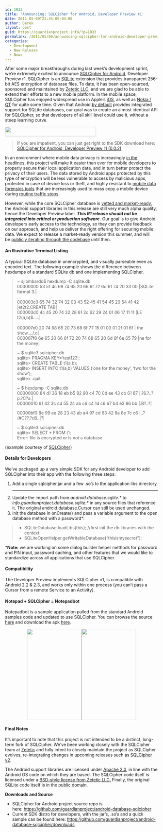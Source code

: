 ```yaml
---
id: 1033
title: 'Announcing: SQLCipher for Android, Developer Preview r1'
date: 2011-05-09T22:45:09-04:00
author: Derek
layout: post
guid: https://guardianproject.info/?p=1033
permalink: /2011/05/09/announcing-sqlcipher-for-android-developer-preview-r1/
categories:
  - Development
  - New Release
  - News
---
```

After some major breakthroughs during last week’s development sprint, we’re extremely excited to announce [SQLCipher for Android](https://guardianproject.info/code/sqlcipher/), Developer Preview r1. SQLCipher is an [SQLite](http://sqlite.org/) extension that provides transparent 256-bit AES encryption of database files. To date, it has been open-sourced, sponsored and maintained by [Zetetic LLC](http://zetetic.net/), and we are glad to be able to extend their efforts to a new mobile platform. In the mobile space, SQLCipher has enjoyed widespread use in Apple’s [iOS](https://www.zetetic.net/sqlcipher/documentation/ios.html), as well as [Nokia / QT](http://www.qtcentre.org/wiki/index.php?title=Building_QSQLITE_driver_with_AES-256_encryption_support) for quite some time. Given that Android [by default](http://developer.android.com/guide/topics/data/data-storage.html#db) provides integrated support for SQLite databases, our goal was to create an almost identical API for SQLCipher, so that developers of all skill level could use it, without a steep learning curve.

[<img title="logo-sqlcipher" src="https://guardianproject.info/wp-content/uploads/2011/02/logo-sqlcipher-300x31.png" alt="" width="300" height="31" />](https://guardianproject.info/wp-content/uploads/2011/02/logo-sqlcipher.png)

> If you are impatient, you can just get right to the SDK download here:  
> [SQLCipher for Android, Developer Preview r1 (0.0.2)](https://github.com/downloads/guardianproject/android-database-sqlcipher/SQLCipherForAndroid-alpha-sdk-0.0.2.zip)

In an environment where mobile data privacy is increasingly [in the headlines](http://www.reuters.com/article/2011/05/08/us-privacy-congress-idUSTRE7471SA20110508), this project will make it easier than ever for mobile developers to properly secure their local application data, and in turn better protect the privacy of their users. The data stored by Android apps protected by this type of encryption will be less vulnerable to access by malicious apps, protected in case of device loss or theft, and highly resistant to [mobile data forensics tools](http://www.cellebrite.com/) that are increasingly used to mass copy a mobile device during [routine traffic stops](http://www.thenewspaper.com/news/34/3458.asp).

However, while the core SQLCipher database is [vetted and market-ready](http://zetetic.net/index), the Android support libraries in this release are still very much alpha quality, hence the Developer Preview label. **_This R1 release should not be integrated into critical or production software_.** Our goal is to give Android developers early access to the technology, so they can provide feedback on our approach, and help us deliver the right offering for securing mobile data. We expect to release a market-ready version this summer, and will be [publicly iterating through the codebase](https://github.com/guardianproject/android-database-sqlcipher/commits/master) until then.

#### An Illustrative Terminal Listing

A typical SQLite database in unencrypted, and visually parseable even as encoded text. The following example shows the difference between hexdumps of a standard SQLite db and one implementing SQLCipher.

> ~ sjlombardo$ hexdump -C sqlite.db  
> 00000000 53 51 4c 69 74 65 20 66 6f 72 6d 61 74 20 33 00 |SQLite format 3.|  
> …  
> 000003c0 65 74 32 74 32 03 43 52 45 41 54 45 20 54 41 42 |et2t2.CREATE TAB|  
> 000003d0 4c 45 20 74 32 28 61 2c 62 29 24 01 06 17 11 11 |LE t2(a,b)$…..|  
> …  
> 000007e0 20 74 68 65 20 73 68 6f 77 15 01 03 01 2f 01 6f | the show…./.o|  
> 000007f0 6e 65 20 66 6f 72 20 74 68 65 20 6d 6f 6e 65 79 |ne for the money|
> 
> ~ $ sqlite3 sqlcipher.db  
> sqlite> PRAGMA KEY=’test123′;  
> sqlite> CREATE TABLE t1(a,b);  
> sqlite> INSERT INTO t1(a,b) VALUES (‘one for the money’, ‘two for the show’);  
> sqlite> .quit
> 
> ~ $ hexdump -C sqlite.db  
> 00000000 84 d1 36 18 eb b5 82 90 c4 70 0d ee 43 cb 61 87 |.?6.?..?p.?C?a.|  
> 00000010 91 42 3c cd 55 24 ab c6 c4 1d c6 67 b4 e3 96 bb |.B<!--?U$???.?g??.?| ... 00000be0  dc 77 5c 6c de c6 d3 be  43 49 48 3e f3 02 94 a9  |?w\l??ӾCIH-->?..?|
> 
>  
> 00000bf0 8e 99 ee 28 23 43 ab a4 97 cd 63 42 8a 8e 7c c6 |..?(#C??.?cB..|?|
> 
> ~ $ sqlite3 sqlcipher.db  
> sqlite> SELECT * FROM t1;  
> Error: file is encrypted or is not a database

(example courtesy of [SQLCipher](https://www.zetetic.net/sqlcipher/design))

#### Details for Developers

We’ve packaged up a very simple SDK for any Android developer to add SQLCipher into their app with the following three steps:

  1. Add a single sqlcipher.jar and a few .so’s to the application libs directory  
     ****
  2. Update the import path from _android.database.sqlite.*_ to _info.guardianproject.database.sqlite.*_ in any source files that reference it. The original android.database.Cursor can still be used unchanged.
  3. Init the database in onCreate() and pass a variable argument to the open database method with a password*:

>   * SQLiteDatabase.loadLibs(this); //first init the db libraries with the context
>   * SQLiteOpenHelper.getWritableDatabase(“thisismysecret”):

***Note:** we are working on some dialog builder helper methods for password and PIN input, password caching, and other features that we would like to standardize across all applications that use SQLCipher.

#### Compatibility

The Developer Preview implements SQLCipher v1, is compatible with Android 2.2 & 2.3, and works only within one process (you can’t pass a Cursor from a remote Service to an Activity).

#### Notepad + SQLCipher = Notepadbot

Notepadbot is a sample application pulled from the standard Android samples code and updated to use SQLCipher. You can browse the source [here](https://github.com/guardianproject/notepadbot) and download the apk [here](https://github.com/guardianproject/notepadbot/Notepadbot-0.0.1c-dev.apk/qr_code).

<p style="text-align: center;">
  <img class="alignnone" src="https://guardianproject.info/wp-content/uploads/2011/05/prompt.png" alt="" width="180" height="300" /><img class="alignnone" title="successful authentication" src="https://guardianproject.info/wp-content/uploads/2011/05/notes.png" alt="" width="180" height="300" />
</p>

#### Final Notes

It’s important to note that this project is not intended to be a distinct, long-term fork of SQLCipher. We’ve been working closely with the SQLCipher team at [Zetetic](http://zetetic.net/) and fully intent to closely maintain the project as SQLCipher evolves, re-integrating changes in upcoming releases such as [SQLCipher v2](https://github.com/sjlombardo/sqlcipher/tree/v2beta).

The Android support libraries are licensed under [Apache 2.0](https://github.com/guardianproject/android-database-sqlcipher/blob/master/LICENSE), in line with the Android OS code on which they are based. The SQLCipher code itself is licensed under a [BSD-style license from Zetetic LLC.](https://github.com/guardianproject/android-database-sqlcipher/blob/master/SQLCIPHER_LICENSE) Finally, the original SQLite code itself is in the [public domain](http://www.sqlite.org/copyright.html).

**Downloads and Source**

  * SQLCipher for Android project source repo is here: <https://github.com/guardianproject/android-database-sqlcipher>
  * Current SDK distro for developers, with the jar’s, .so’s and a quick sample can be found here: <https://github.com/guardianproject/android-database-sqlcipher/downloads>